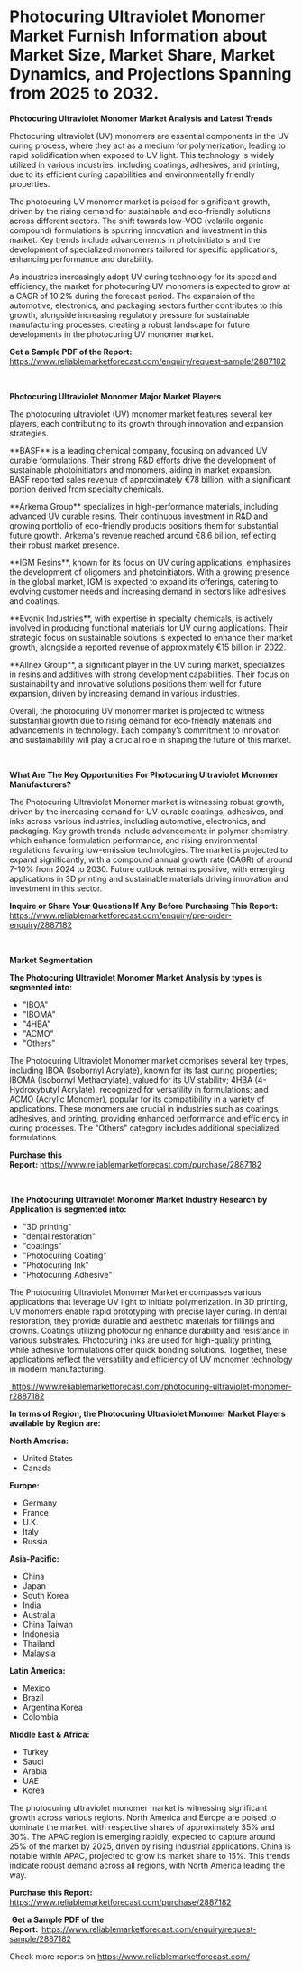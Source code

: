 <p><h1>Photocuring Ultraviolet Monomer Market Furnish Information about Market Size, Market Share, Market Dynamics, and Projections Spanning from 2025 to 2032.</h1></p><p><strong>Photocuring Ultraviolet Monomer Market Analysis and Latest Trends</strong></p>
<p><p>Photocuring ultraviolet (UV) monomers are essential components in the UV curing process, where they act as a medium for polymerization, leading to rapid solidification when exposed to UV light. This technology is widely utilized in various industries, including coatings, adhesives, and printing, due to its efficient curing capabilities and environmentally friendly properties.</p><p>The photocuring UV monomer market is poised for significant growth, driven by the rising demand for sustainable and eco-friendly solutions across different sectors. The shift towards low-VOC (volatile organic compound) formulations is spurring innovation and investment in this market. Key trends include advancements in photoinitiators and the development of specialized monomers tailored for specific applications, enhancing performance and durability.</p><p>As industries increasingly adopt UV curing technology for its speed and efficiency, the market for photocuring UV monomers is expected to grow at a CAGR of 10.2% during the forecast period. The expansion of the automotive, electronics, and packaging sectors further contributes to this growth, alongside increasing regulatory pressure for sustainable manufacturing processes, creating a robust landscape for future developments in the photocuring UV monomer market.</p></p>
<p><strong>Get a Sample PDF of the Report:&nbsp;</strong> <a href="https://www.reliablemarketforecast.com/enquiry/request-sample/2887182?utm_campaign=2413&utm_medium=2&utm_source=Github&utm_content=ia&utm_term=14032025&utm_id=photocuring-ultraviolet-monomer">https://www.reliablemarketforecast.com/enquiry/request-sample/2887182</a></p>
<p>&nbsp;</p>
<p><strong>Photocuring Ultraviolet Monomer Major Market Players</strong></p>
<p><p>The photocuring ultraviolet (UV) monomer market features several key players, each contributing to its growth through innovation and expansion strategies. </p><p>**BASF** is a leading chemical company, focusing on advanced UV curable formulations. Their strong R&D efforts drive the development of sustainable photoinitiators and monomers, aiding in market expansion. BASF reported sales revenue of approximately €78 billion, with a significant portion derived from specialty chemicals.</p><p>**Arkema Group** specializes in high-performance materials, including advanced UV curable resins. Their continuous investment in R&D and growing portfolio of eco-friendly products positions them for substantial future growth. Arkema's revenue reached around €8.6 billion, reflecting their robust market presence.</p><p>**IGM Resins**, known for its focus on UV curing applications, emphasizes the development of oligomers and photoinitiators. With a growing presence in the global market, IGM is expected to expand its offerings, catering to evolving customer needs and increasing demand in sectors like adhesives and coatings.</p><p>**Evonik Industries**, with expertise in specialty chemicals, is actively involved in producing functional materials for UV curing applications. Their strategic focus on sustainable solutions is expected to enhance their market growth, alongside a reported revenue of approximately €15 billion in 2022.</p><p>**Allnex Group**, a significant player in the UV curing market, specializes in resins and additives with strong development capabilities. Their focus on sustainability and innovative solutions positions them well for future expansion, driven by increasing demand in various industries.</p><p>Overall, the photocuring UV monomer market is projected to witness substantial growth due to rising demand for eco-friendly materials and advancements in technology. Each company’s commitment to innovation and sustainability will play a crucial role in shaping the future of this market.</p></p>
<p>&nbsp;</p>
<p><strong>What Are The Key Opportunities For Photocuring Ultraviolet Monomer Manufacturers?</strong></p>
<p><p>The Photocuring Ultraviolet Monomer market is witnessing robust growth, driven by the increasing demand for UV-curable coatings, adhesives, and inks across various industries, including automotive, electronics, and packaging. Key growth trends include advancements in polymer chemistry, which enhance formulation performance, and rising environmental regulations favoring low-emission technologies. The market is projected to expand significantly, with a compound annual growth rate (CAGR) of around 7-10% from 2024 to 2030. Future outlook remains positive, with emerging applications in 3D printing and sustainable materials driving innovation and investment in this sector.</p></p>
<p><strong>Inquire or Share Your Questions If Any Before Purchasing This Report:</strong> <a href="https://www.reliablemarketforecast.com/enquiry/pre-order-enquiry/2887182?utm_campaign=2413&utm_medium=2&utm_source=Github&utm_content=ia&utm_term=14032025&utm_id=photocuring-ultraviolet-monomer">https://www.reliablemarketforecast.com/enquiry/pre-order-enquiry/2887182</a></p>
<p>&nbsp;</p>
<p><strong>Market Segmentation</strong></p>
<p><strong>The Photocuring Ultraviolet Monomer Market Analysis by types is segmented into:</strong></p>
<p><ul><li>"IBOA"</li><li>"IBOMA"</li><li>"4HBA"</li><li>"ACMO"</li><li>"Others"</li></ul></p>
<p><p>The Photocuring Ultraviolet Monomer market comprises several key types, including IBOA (Isobornyl Acrylate), known for its fast curing properties; IBOMA (Isobornyl Methacrylate), valued for its UV stability; 4HBA (4-Hydroxybutyl Acrylate), recognized for versatility in formulations; and ACMO (Acrylic Monomer), popular for its compatibility in a variety of applications. These monomers are crucial in industries such as coatings, adhesives, and printing, providing enhanced performance and efficiency in curing processes. The "Others" category includes additional specialized formulations.</p></p>
<p><strong>Purchase this Report:&nbsp;</strong><a href="https://www.reliablemarketforecast.com/purchase/2887182?utm_campaign=2413&utm_medium=2&utm_source=Github&utm_content=ia&utm_term=14032025&utm_id=photocuring-ultraviolet-monomer">https://www.reliablemarketforecast.com/purchase/2887182</a></p>
<p>&nbsp;</p>
<p><strong>The Photocuring Ultraviolet Monomer Market Industry Research by Application is segmented into:</strong></p>
<p><ul><li>"3D printing"</li><li>"dental restoration"</li><li>"coatings"</li><li>"Photocuring Coating"</li><li>"Photocuring Ink"</li><li>"Photocuring Adhesive"</li></ul></p>
<p><p>The Photocuring Ultraviolet Monomer Market encompasses various applications that leverage UV light to initiate polymerization. In 3D printing, UV monomers enable rapid prototyping with precise layer curing. In dental restoration, they provide durable and aesthetic materials for fillings and crowns. Coatings utilizing photocuring enhance durability and resistance in various substrates. Photocuring inks are used for high-quality printing, while adhesive formulations offer quick bonding solutions. Together, these applications reflect the versatility and efficiency of UV monomer technology in modern manufacturing.</p></p>
<p><a href="https://www.reliablemarketforecast.com/photocuring-ultraviolet-monomer-r2887182?utm_campaign=2413&utm_medium=2&utm_source=Github&utm_content=ia&utm_term=14032025&utm_id=photocuring-ultraviolet-monomer">&nbsp;https://www.reliablemarketforecast.com/photocuring-ultraviolet-monomer-r2887182</a></p>
<p><strong>In terms of Region, the Photocuring Ultraviolet Monomer Market Players available by Region are:</strong></p>
<p>
    <p> <strong> North America: </strong>
        <ul>
            <li>United States</li>
            <li>Canada</li>
        </ul>
        </p> 
    <p> <strong> Europe: </strong>
        <ul>
            <li>Germany</li>
            <li>France</li>
            <li>U.K.</li>
            <li>Italy</li>
            <li>Russia</li>
        </ul>
        </p> 
    <p> <strong> Asia-Pacific: </strong>
        <ul>
            <li>China</li>
            <li>Japan</li>
            <li>South Korea</li>
            <li>India</li>
            <li>Australia</li>
            <li>China Taiwan</li>
            <li>Indonesia</li>
            <li>Thailand</li>
            <li>Malaysia</li>
        </ul>
        </p> 
    <p> <strong> Latin America: </strong>
        <ul>
            <li>Mexico</li>
            <li>Brazil</li>
            <li>Argentina Korea</li>
            <li>Colombia</li>
        </ul>
        </p> 
    <p> <strong> Middle East & Africa: </strong>
        <ul>
            <li>Turkey</li>
            <li>Saudi</li>
            <li>Arabia</li>
            <li>UAE</li>
            <li>Korea</li>
        </ul>
    </p>
    </p>
<p><p>The photocuring ultraviolet monomer market is witnessing significant growth across various regions. North America and Europe are poised to dominate the market, with respective shares of approximately 35% and 30%. The APAC region is emerging rapidly, expected to capture around 25% of the market by 2025, driven by rising industrial applications. China is notable within APAC, projected to grow its market share to 15%. This trends indicate robust demand across all regions, with North America leading the way.</p></p>
<p><strong>Purchase this Report: </strong><a href="https://www.reliablemarketforecast.com/purchase/2887182?utm_campaign=2413&utm_medium=2&utm_source=Github&utm_content=ia&utm_term=14032025&utm_id=photocuring-ultraviolet-monomer">https://www.reliablemarketforecast.com/purchase/2887182</a></p>
<p>&nbsp;<strong>Get a Sample PDF of the Report:&nbsp;&nbsp;</strong><a href="https://www.reliablemarketforecast.com/enquiry/request-sample/2887182?utm_campaign=2413&utm_medium=2&utm_source=Github&utm_content=ia&utm_term=14032025&utm_id=photocuring-ultraviolet-monomer">https://www.reliablemarketforecast.com/enquiry/request-sample/2887182</a></p>
<p><strong></strong></p>
<p>Check more reports on <a href="https://www.reliablemarketforecast.com/?utm_campaign=2413&utm_medium=2&utm_source=Github&utm_content=ia&utm_term=14032025&utm_id=photocuring-ultraviolet-monomer">https://www.reliablemarketforecast.com/</a></p>